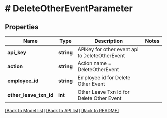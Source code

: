 # # DeleteOtherEventParameter

## Properties

Name | Type | Description | Notes
------------ | ------------- | ------------- | -------------
**api_key** | **string** | APIKey for other event api to DeleteOtherEvent |
**action** | **string** | Action name &#x3D; DeleteOtherEvent |
**employee_id** | **string** | Employee id for Delete Other Event |
**other_leave_txn_id** | **int** | Other Leave Txn Id for Delete Other Event |

[[Back to Model list]](../../README.md#models) [[Back to API list]](../../README.md#endpoints) [[Back to README]](../../README.md)
